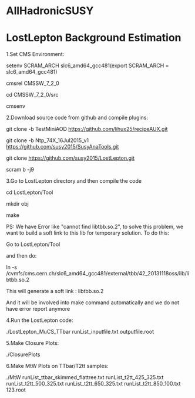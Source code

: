 # AllHadronicSUSY
# LostLepton Background Estimation

1.Set CMS Environment:

setenv SCRAM_ARCH slc6_amd64_gcc481(export SCRAM_ARCH = slc6_amd64_gcc481)

cmsrel CMSSW_7_2_0

cd CMSSW_7_2_0/src

cmsenv

2.Download source code from github and compile plugins:

git clone -b TestMiniAOD https://github.com/lihux25/recipeAUX.git

git clone -b Ntp_74X_16Jul2015_v1 https://github.com/susy2015/SusyAnaTools.git

git clone https://github.com/susy2015/LostLepton.git

scram b -j9

3.Go to LostLepton directory and then compile the code

cd LostLepton/Tool

mkdir obj

make

PS: We have Error like "cannot find libtbb.so.2", to solve this problem, we want to build a soft link to this lib for temporary solution. To do this:

Go to LostLepton/Tool

and then do:

ln -s /cvmfs/cms.cern.ch/slc6_amd64_gcc481/external/tbb/42_20131118oss/lib/libtbb.so.2

This will generate a soft link : libtbb.so.2

And it will be involved into make command automatically and we do not have error report anymore

4.Run the LostLepton code:

./LostLepton_MuCS_TTbar runList_inputfile.txt outputfile.root

5.Make Closure Plots:

./ClosurePlots

6.Make MtW Plots on TTbar/T2tt samples:

./MtW runList_ttbar_skimmed_flattree.txt runList_t2tt_425_325.txt runList_t2tt_500_325.txt runList_t2tt_650_325.txt runList_t2tt_850_100.txt 123.root


